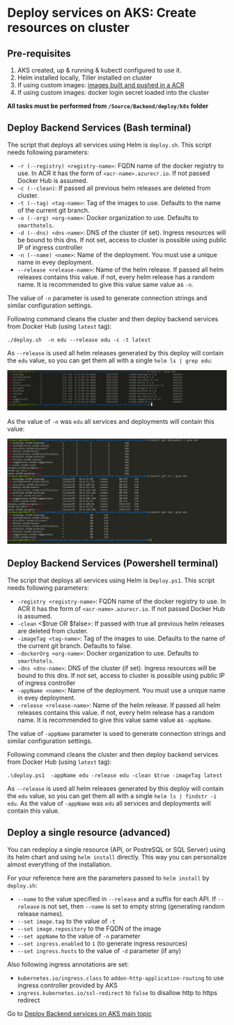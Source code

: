 # Deploy services on AKS: Create resources on cluster

## Pre-requisites

1. AKS created, up & running & kubectl configured to use it.
2. Helm installed locally, Tiller installed on cluster
3. If using custom images: [images built and pushed in a ACR](./build-and-push.md)
4. If using custom images: docker login secret loaded into the cluster

**All tasks must be performed from `/Source/Backend/deploy/k8s` folder**

## Deploy Backend Services (Bash terminal)

The script that deploys all services using Helm is `deploy.sh`. This script needs following parameters:

* `-r (--registry) <registry-name>`: FQDN name of the docker registry to use. In ACR it has the form of `<acr-name>.azurecr.io`. If not passed Docker Hub is assumed.
* `-c (--clean)`: If passed all previous helm releases are deleted from cluster.
* `-t (--tag) <tag-name>`: Tag of the images to use. Defaults to the name of the current git branch.
* `-o (--org) <org-name>`: Docker organization to use. Defaults to `smarthotels`.
* `-d (--dns) <dns-name>`: DNS of the cluster (if set). Ingress resources will be bound to this dns. If not set, access to cluster is possible using public IP of ingress controller
* `-n (--name) <name>`: Name of the deployment. You must use a unique name in evey deployment.
* `--release <release-name>`: Name of the helm release. If passed all helm releases contains this value. if not, every helm release has a random name. It is recommended to give this value same value as `-n`.

The value of `-n` parameter is used to generate connection strings and similar configuration settings.

Following command cleans the cluster and then deploy backend services from Docker Hub (using `latest` tag):

```
./deploy.sh  -n edu --release edu -c -t latest
```

As `--release` is used all helm releases generated by this deploy will contain the `edu` value, so you can get them all with a single `helm ls | grep edu`:

![helm ls output](../../../../Source/Backend/docs/helm-ls.png)

As the value of `-n` was `edu` all services and deployments will contain this value:

![kubectl get deployments output](../../../../Source/Backend/docs/kubectl-get-resources.png)

## Deploy Backend Services (Powershell terminal)

The script that deploys all services using Helm is `Deploy.ps1`. This script needs following parameters:

* `-registry <registry-name>`: FQDN name of the docker registry to use. In ACR it has the form of `<acr-name>.azurecr.io`. If not passed Docker Hub is assumed.
* `-clean` <$true OR $false>: If passed with true all previous helm releases are deleted from cluster.
* `-imageTag <tag-name>`: Tag of the images to use. Defaults to the name of the current git branch. Defaults to false.
* `-dockerOrg <org-name>`: Docker organization to use. Defaults to `smarthotels`.
* `-dns <dns-name>`: DNS of the cluster (if set). Ingress resources will be bound to this dns. If not set, access to cluster is possible using public IP of ingress controller
* `-appName <name>`: Name of the deployment. You must use a unique name in evey deployment.
* `-release <release-name>`: Name of the helm release. If passed all helm releases contains this value. if not, every helm release has a random name. It is recommended to give this value same value as `-appName`.

The value of `-appName` parameter is used to generate connection strings and similar configuration settings.

Following command cleans the cluster and then deploy backend services from Docker Hub (using `latest` tag):

```
.\deploy.ps1  -appName edu -release edu -clean $true -imageTag latest
```

As `--release` is used all helm releases generated by this deploy will contain the `edu` value, so you can get them all with a single `helm ls | findstr -i edu`. As the value of `-appName` was `edu` all services and deployments will contain this value.

## Deploy a single resource (advanced)

You can redeploy a single resource (API, or PostreSQL or SQL Server) using its helm chart and using `helm install` directly. This way you can personalize almost everything of the installation.

For your reference here are the parameters passed to `helm install` by `deploy.sh`:

* `--name` to the value specified in `--release` and a suffix for each API. If `--release` is not set, then `--name` is set to empty string (generating random release names).
* `--set image.tag` to the value of `-t`
* `--set image.repository` to the FQDN of the image
* `--set appName` to the value of `-n` parameter
* `--set ingress.enabled` to `1` (to generate ingress resources)
* `--set ingress.hosts` to the value of `-d` parameter (if any)

Also following ingress annotations are set:

* `kubernetes.io/ingress.class` to `addon-http-application-routing` to use ingress controller provided by AKS
* `ingress.kubernetes.io/ssl-redirect` to `false` to disallow http to https redirect

Go to [Deploy Backend services on AKS main topic](../02-depkoy-apis.md)